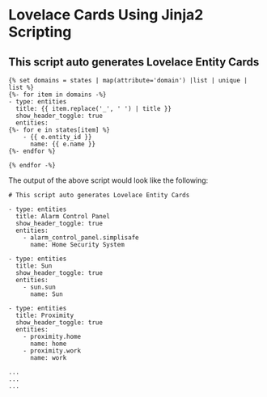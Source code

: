 # Lovelace Cards Using Jinja2 Scripting

## This script auto generates Lovelace Entity Cards

```
{% set domains = states | map(attribute='domain') |list | unique | list %}
{%- for item in domains -%}
- type: entities
  title: {{ item.replace('_', ' ') | title }}
  show_header_toggle: true
  entities:
{%- for e in states[item] %}
    - {{ e.entity_id }}
      name: {{ e.name }}
{%- endfor %}

{% endfor -%}
```

The output of the above script would look like the following:

```
# This script auto generates Lovelace Entity Cards

- type: entities
  title: Alarm Control Panel
  show_header_toggle: true
  entities:
    - alarm_control_panel.simplisafe
      name: Home Security System

- type: entities
  title: Sun
  show_header_toggle: true
  entities:
    - sun.sun
      name: Sun
      
- type: entities
  title: Proximity
  show_header_toggle: true
  entities:
    - proximity.home
      name: home
    - proximity.work
      name: work

...
...
...
```

